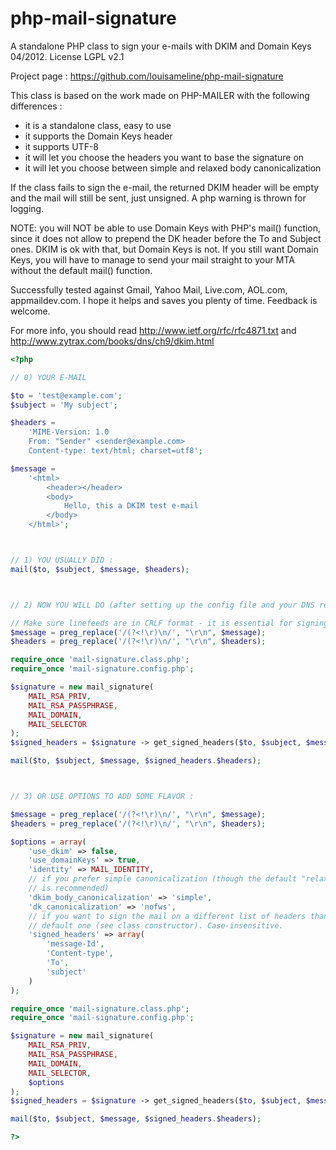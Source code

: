 php-mail-signature
==================

A standalone PHP class to sign your e-mails with DKIM and Domain Keys 04/2012.
License LGPL v2.1

Project page : https://github.com/louisameline/php-mail-signature

This class is based on the work made on PHP-MAILER with the following differences :
- it is a standalone class, easy to use
- it supports the Domain Keys header
- it supports UTF-8
- it will let you choose the headers you want to base the signature on
- it will let you choose between simple and relaxed body canonicalization

If the class fails to sign the e-mail, the returned DKIM header will be empty and the mail will still be sent, just unsigned. A php warning is thrown for logging.

NOTE: you will NOT be able to use Domain Keys with PHP's mail() function, since it does not allow to prepend the DK header before the To and Subject ones. DKIM is ok with that, but Domain Keys is not. If you still want Domain Keys, you will have to manage to send your mail straight to your MTA without the default mail() function.

Successfully tested against Gmail, Yahoo Mail, Live.com, AOL.com, appmaildev.com.
I hope it helps and saves you plenty of time. Feedback is welcome.

For more info, you should read http://www.ietf.org/rfc/rfc4871.txt and http://www.zytrax.com/books/dns/ch9/dkim.html

```php
<?php

// 0) YOUR E-MAIL

$to = 'test@example.com';
$subject = 'My subject';

$headers =
	'MIME-Version: 1.0
	From: "Sender" <sender@example.com>
	Content-type: text/html; charset=utf8';

$message =
	'<html>
		<header></header>
		<body>
			Hello, this a DKIM test e-mail
		</body>
	</html>';



// 1) YOU USUALLY DID :
mail($to, $subject, $message, $headers);



// 2) NOW YOU WILL DO (after setting up the config file and your DNS records) :

// Make sure linefeeds are in CRLF format - it is essential for signing
$message = preg_replace('/(?<!\r)\n/', "\r\n", $message);
$headers = preg_replace('/(?<!\r)\n/', "\r\n", $headers);

require_once 'mail-signature.class.php';
require_once 'mail-signature.config.php';

$signature = new mail_signature(
	MAIL_RSA_PRIV,
	MAIL_RSA_PASSPHRASE,
	MAIL_DOMAIN,
	MAIL_SELECTOR
);
$signed_headers = $signature -> get_signed_headers($to, $subject, $message, $headers);

mail($to, $subject, $message, $signed_headers.$headers);



// 3) OR USE OPTIONS TO ADD SOME FLAVOR :

$message = preg_replace('/(?<!\r)\n/', "\r\n", $message);
$headers = preg_replace('/(?<!\r)\n/', "\r\n", $headers);

$options = array(
	'use_dkim' => false,
	'use_domainKeys' => true,
	'identity' => MAIL_IDENTITY,
	// if you prefer simple canonicalization (though the default "relaxed"
	// is recommended)
	'dkim_body_canonicalization' => 'simple',
	'dk_canonicalization' => 'nofws',
	// if you want to sign the mail on a different list of headers than the
	// default one (see class constructor). Case-insensitive.
	'signed_headers' => array(
		'message-Id',
		'Content-type',
		'To',
		'subject'
	)
);

require_once 'mail-signature.class.php';
require_once 'mail-signature.config.php';

$signature = new mail_signature(
	MAIL_RSA_PRIV,
	MAIL_RSA_PASSPHRASE,
	MAIL_DOMAIN,
	MAIL_SELECTOR,
	$options
);
$signed_headers = $signature -> get_signed_headers($to, $subject, $message, $headers);

mail($to, $subject, $message, $signed_headers.$headers);

?>
```
